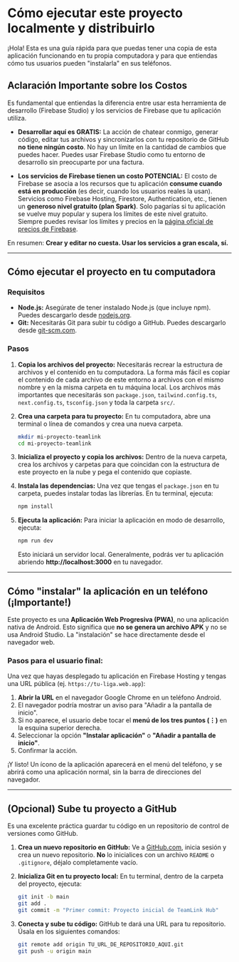 # Cómo ejecutar este proyecto localmente y distribuirlo

¡Hola! Esta es una guía rápida para que puedas tener una copia de esta aplicación funcionando en tu propia computadora y para que entiendas cómo tus usuarios pueden "instalarla" en sus teléfonos.

## Aclaración Importante sobre los Costos

Es fundamental que entiendas la diferencia entre usar esta herramienta de desarrollo (Firebase Studio) y los servicios de Firebase que tu aplicación utiliza.

*   **Desarrollar aquí es GRATIS:** La acción de chatear conmigo, generar código, editar tus archivos y sincronizarlos con tu repositorio de GitHub **no tiene ningún costo**. No hay un límite en la cantidad de cambios que puedes hacer. Puedes usar Firebase Studio como tu entorno de desarrollo sin preocuparte por una factura.

*   **Los servicios de Firebase tienen un costo POTENCIAL:** El costo de Firebase se asocia a los recursos que tu aplicación **consume cuando está en producción** (es decir, cuando los usuarios reales la usan). Servicios como Firebase Hosting, Firestore, Authentication, etc., tienen un **generoso nivel gratuito (plan Spark)**. Solo pagarías si tu aplicación se vuelve muy popular y supera los límites de este nivel gratuito. Siempre puedes revisar los límites y precios en la [página oficial de precios de Firebase](https://firebase.google.com/pricing).

En resumen: **Crear y editar no cuesta. Usar los servicios a gran escala, sí.**

---

## Cómo ejecutar el proyecto en tu computadora

### Requisitos

- **Node.js:** Asegúrate de tener instalado Node.js (que incluye npm). Puedes descargarlo desde [nodejs.org](https://nodejs.org/).
- **Git:** Necesitarás Git para subir tu código a GitHub. Puedes descargarlo desde [git-scm.com](https://git-scm.com/).

### Pasos

1.  **Copia los archivos del proyecto:** Necesitarás recrear la estructura de archivos y el contenido en tu computadora. La forma más fácil es copiar el contenido de cada archivo de este entorno a archivos con el mismo nombre y en la misma carpeta en tu máquina local. Los archivos más importantes que necesitarás son `package.json`, `tailwind.config.ts`, `next.config.ts`, `tsconfig.json` y toda la carpeta `src/`.

2.  **Crea una carpeta para tu proyecto:** En tu computadora, abre una terminal o línea de comandos y crea una nueva carpeta.

    ```bash
    mkdir mi-proyecto-teamlink
    cd mi-proyecto-teamlink
    ```

3.  **Inicializa el proyecto y copia los archivos:** Dentro de la nueva carpeta, crea los archivos y carpetas para que coincidan con la estructura de este proyecto en la nube y pega el contenido que copiaste.

4.  **Instala las dependencias:** Una vez que tengas el `package.json` en tu carpeta, puedes instalar todas las librerías. En tu terminal, ejecuta:

    ```bash
    npm install
    ```

5.  **Ejecuta la aplicación:** Para iniciar la aplicación en modo de desarrollo, ejecuta:

    ```bash
    npm run dev
    ```

    Esto iniciará un servidor local. Generalmente, podrás ver tu aplicación abriendo **http://localhost:3000** en tu navegador.

---

## Cómo "instalar" la aplicación en un teléfono (¡Importante!)

Este proyecto es una **Aplicación Web Progresiva (PWA)**, no una aplicación nativa de Android. Esto significa que **no se genera un archivo APK** y no se usa Android Studio. La "instalación" se hace directamente desde el navegador web.

### Pasos para el usuario final:

Una vez que hayas desplegado tu aplicación en Firebase Hosting y tengas una URL pública (ej. `https://tu-liga.web.app`):

1.  **Abrir la URL** en el navegador Google Chrome en un teléfono Android.
2.  El navegador podría mostrar un aviso para "Añadir a la pantalla de inicio".
3.  Si no aparece, el usuario debe tocar el **menú de los tres puntos (⋮)** en la esquina superior derecha.
4.  Seleccionar la opción **"Instalar aplicación"** o **"Añadir a pantalla de inicio"**.
5.  Confirmar la acción.

¡Y listo! Un ícono de la aplicación aparecerá en el menú del teléfono, y se abrirá como una aplicación normal, sin la barra de direcciones del navegador.

---
## (Opcional) Sube tu proyecto a GitHub

Es una excelente práctica guardar tu código en un repositorio de control de versiones como GitHub.

1.  **Crea un nuevo repositorio en GitHub:** Ve a [GitHub.com](https://github.com), inicia sesión y crea un nuevo repositorio. **No** lo inicialices con un archivo `README` o `.gitignore`, déjalo completamente vacío.

2.  **Inicializa Git en tu proyecto local:** En tu terminal, dentro de la carpeta del proyecto, ejecuta:
    ```bash
    git init -b main
    git add .
    git commit -m "Primer commit: Proyecto inicial de TeamLink Hub"
    ```

3.  **Conecta y sube tu código:** GitHub te dará una URL para tu repositorio. Úsala en los siguientes comandos:
    ```bash
    git remote add origin TU_URL_DE_REPOSITORIO_AQUI.git
    git push -u origin main
    ```
